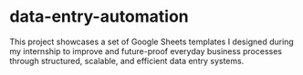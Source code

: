 # data-entry-automation
This project showcases a set of Google Sheets templates I designed during my internship to improve and future-proof everyday business processes through structured, scalable, and efficient data entry systems.
